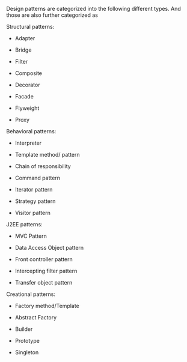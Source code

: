 Design patterns are categorized into the following different types. And
those are also further categorized as

Structural patterns:

-   Adapter

-   Bridge

-   Filter

-   Composite

-   Decorator

-   Facade

-   Flyweight

-   Proxy

Behavioral patterns:

-   Interpreter

-   Template method/ pattern

-   Chain of responsibility

-   Command pattern

-   Iterator pattern

-   Strategy pattern

-   Visitor pattern

J2EE patterns:

-   MVC Pattern

-   Data Access Object pattern

-   Front controller pattern

-   Intercepting filter pattern

-   Transfer object pattern

Creational patterns:

-   Factory method/Template

-   Abstract Factory

-   Builder

-   Prototype

-   Singleton